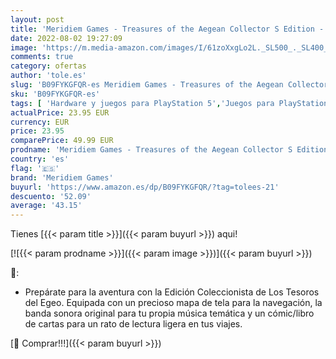 ```yaml
---
layout: post
title: 'Meridiem Games - Treasures of the Aegean Collector S Edition - Playstation 5'
date: 2022-08-02 19:27:09
image: 'https://m.media-amazon.com/images/I/61zoXxgLo2L._SL500_._SL400_.jpg'
comments: true
category: ofertas
author: 'tole.es'
slug: 'B09FYKGFQR-es Meridiem Games - Treasures of the Aegean Collector S...'
sku: 'B09FYKGFQR-es'
tags: [ 'Hardware y juegos para PlayStation 5','Juegos para PlayStation 5','Videojuegos','meridiem games','playstation','🇪🇸', ]
actualPrice: 23.95 EUR
currency: EUR
price: 23.95
comparePrice: 49.99 EUR
prodname: 'Meridiem Games - Treasures of the Aegean Collector S Edition - Playstation 5'
country: 'es'
flag: '🇪🇸'
brand: 'Meridiem Games'
buyurl: 'https://www.amazon.es/dp/B09FYKGFQR/?tag=tolees-21'
descuento: '52.09'
average: '43.15'
---
```


Tienes [{{< param title >}}]({{< param buyurl >}}) aqui!

[![{{< param prodname >}}]({{< param image >}})]({{< param buyurl >}})

🔎:

- Prepárate para la aventura con la Edición Coleccionista de Los Tesoros del Egeo. Equipada con un precioso mapa de tela para la navegación, la banda sonora original para tu propia música temática y un cómic/libro de cartas para un rato de lectura ligera en tus viajes.

[🛒 Comprar!!!]({{< param buyurl >}})

